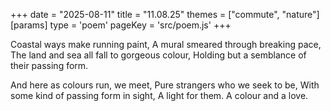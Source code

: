 +++
date = "2025-08-11"
title = "11.08.25"
themes = ["commute", "nature"]
[params]
  type = 'poem'
  pageKey = 'src/poem.js'
+++

Coastal ways make running paint,
A mural smeared through breaking pace,
The land and sea all fall to gorgeous colour,
Holding but a semblance of their passing form.

And here as colours run, we meet,
Pure strangers who we seek to be,
With some kind of passing form in sight,
A light for them. A colour and a love.
